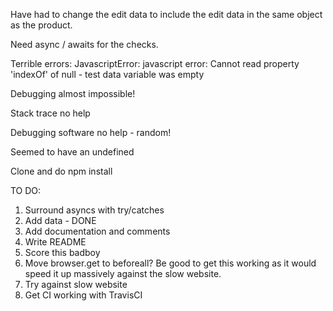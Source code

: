 
Have had to change the edit data to include the edit data in the same object as the product.

Need async / awaits for the checks.

Terrible errors: JavascriptError: javascript error: Cannot read property 'indexOf' of null - test data variable was empty

Debugging almost impossible!

Stack trace no help

Debugging software no help - random!

Seemed to have an undefined 

Clone and do npm install


TO DO:

1. Surround asyncs with try/catches
2. Add data - DONE
2. Add documentation and comments
3. Write README
4. Score this badboy
5. Move browser.get to beforeall? Be good to get this working as it would speed it up massively against the slow website.
6. Try against slow website
7. Get CI working with TravisCI


